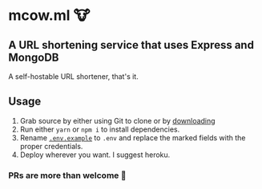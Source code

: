 # mcow.ml 🐮

## A URL shortening service that uses Express and MongoDB

A self-hostable URL shortener, that's it.

## Usage
1. Grab source by either using Git to clone or by [downloading](https://github.com/vanajmoorthy/mcow.ml/archive/master.zip)
2. Run either `yarn` or `npm i` to install dependencies.
3. Rename [`.env.example`](https://github.com/vanajmoorthy/mcow.ml/blob/master/.env.example) to `.env` and replace the marked fields with the proper credentials.
4. Deploy wherever you want. I suggest heroku.

### PRs are more than welcome 👋

